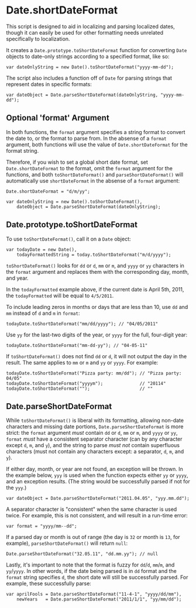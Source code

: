 Date.shortDateFormat
===================

This script is designed to aid in localizing and parsing localized dates, though it can easily be used for other 
formatting needs unrelated specifically to localization.

It creates a `Date.prototype.toShortDateFormat` function for converting `Date` objects to date-only strings according to
a specified format, like so:

    var dateOnlyString = new Date().toShortDateFormat("yyyy-mm-dd");
    
The script also includes a function off of `Date` for parsing strings that represent dates in specific formats:

    var dateObject = Date.parseShortDateFormat(dateOnlyString, "yyyy-mm-dd");
    
 
Optional 'format' Argument
--------------------------------    
    
In both functions, the `format` argument specifies a string format to convert the date to, or the format to parse from.
In the absense of a `format` argument, both functions will use the value of `Date.shortDateFormat` for the format string.

Therefore, if you wish to set a global short date format, set `Date.shortDateFormat` to the format, omit the
`format` argument for the functions, and both `toShortDateFormat()` and `parseShortDateFormat()` will automatically use 
`shortDateFormat` in the absense of a `format` argument:

    Date.shortDateFormat = "d/m/yy";
    
    var dateOnlyString = new Date().toShortDateFormat(),
        dateObject = Date.parseShortDateFormat(dateOnlyString);

Date.prototype.toShortDateFormat
----------------------------------

To use `toShortDateFormat()`, call it on a `Date` object:

    var todayDate = new Date(),
        todayFormattedString = today.toShortDateFormat("m/d/yyyy");
    
`toShortDateFormat()` looks for `dd` or `d`, `mm` or `m`, and `yyyy` or `yy` characters in the `format` argument and
replaces them with the corresponding day, month, and year.

In the `todayFormatted` example above, if the current date is April 5th, 2011, the `todayFormatted` will be equal to
`4/5/2011`.

To include leading zeros in months or days that are less than 10, use `dd` and `mm` instead of `d` and `m` in `format`:

    todayDate.toShortDateFormat("mm/dd/yyyy"); // "04/05/2011"
    
Use `yy` for the last-two digits of the year, or `yyyy` for the full, four-digit year:

    todayDate.toShortDateFormat("mm-dd-yy"); // "04-05-11"
    
If `toShortDateFormat()` does not find `dd` or `d`, it will not output the day in the result. The same applies to `mm`
or `m` and `yy` or `yyyy`. For example:

    todayDate.toShortDateFormat("Pizza party: mm/dd"); // "Pizza party: 04/05"
    todayDate.toShortDateFormat("yyyym");              // "20114"
    todayDate.toShortDateFormat("");                   // ""
    
    
Date.parseShortDateFormat
-------------------------

While `toShortDateFormat()` is liberal with its formatting, allowing non-date characters and missing date portions, 
`Date.parseShortDateFormat` is more strict: the `format` argument *must* contain `dd` or `d`, `mm` or `m`, and `yyyy` or
`yy`, `format` *must* have a consistent separator character (can by any character except `d`, `m`, and `y`), and the
string to parse *must not* contain superfluous characters (must not contain any characters except: a separator, `d`, `m`,
and `y`).

If either day, month, or year are not found, an exception will be thrown. In the example below, `yyy` is used when the
function expects either `yy` or `yyyy`, and an exception results. (The string would be successfully parsed if not for
the `yyy`.)

    var dateObject = Date.parseShortDateFormat("2011.04.05", "yyy.mm.dd");

A separator character is "consistent" when the same character is used twice. For example, this is not consistent, and
will result in a run-time error:

    var format = "yyyy/mm--dd";    

If a parsed day or month is out of range (the day is `32` or month is `13`, for example), `parseShortDateFormat()` will
return `null`:

    Date.parseShortDateFormat("32.05.11", "dd.mm.yy"); // null
    
Lastly, it's important to note that the format is fuzzy for `dd`/`d`, `mm`/`m`, and `yy`/`yyyy`. In other words, if 
the date being parsed is in `dd` format and the `format` string specifies `d`, the short date will still be successfully
parsed. For example, these successfully parse: 

    var aprilFools = Date.parseShortDateFormat("11-4-1", "yyyy/dd/mm"),
        newYears   = Date.parseShortDateFormat("2011/1/1", "yy/mm/dd");